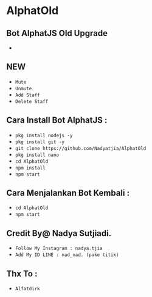 # AlphatOld
Bot AlphatJS Old Upgrade
------
-

NEW
------
- `Mute`
- `Unmute`
- `Add Staff`
- `Delete Staff`

Cara Install Bot AlphatJS :
------
- `pkg install nodejs -y`
- `pkg install git -y`
- `git clone https://github.com/Nadyatjia/AlphatOld`
- `pkg install nano`
- `cd AlphatOld`
- `npm install`
- `npm start`

Cara Menjalankan Bot Kembali :
------
- `cd AlphatOld`
- `npm start`

Credit By@ Nadya Sutjiadi.
------
- `Follow My Instagram : nadya.tjia`
- `Add My ID LINE : nad_nad. (pake titik)`

Thx To :
------
- `Alfatdirk`



